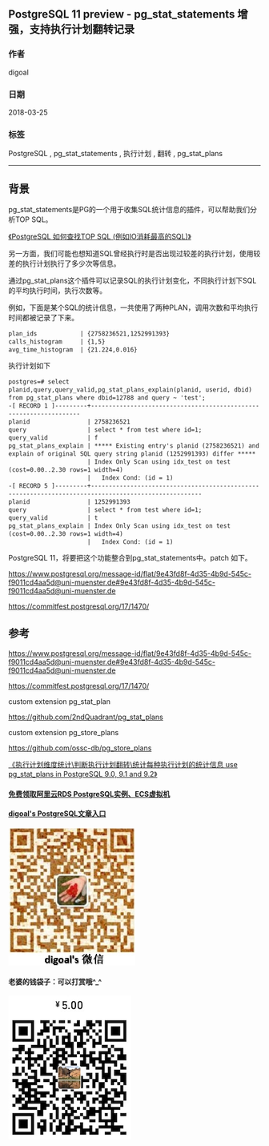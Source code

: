## PostgreSQL 11 preview - pg_stat_statements 增强，支持执行计划翻转记录  
                      
### 作者                      
digoal                      
                      
### 日期                      
2018-03-25                     
                      
### 标签                      
PostgreSQL , pg_stat_statements , 执行计划 , 翻转 , pg_stat_plans  
                      
----                      
                      
## 背景    
pg_stat_statements是PG的一个用于收集SQL统计信息的插件，可以帮助我们分析TOP SQL。  
  
[《PostgreSQL 如何查找TOP SQL (例如IO消耗最高的SQL)》](../201704/20170424_06.md)    
  
另一方面，我们可能也想知道SQL曾经执行时是否出现过较差的执行计划，使用较差的执行计划执行了多少次等信息。  
  
通过pg_stat_plans这个插件可以记录SQL的执行计划变化，不同执行计划下SQL的平均执行时间，执行次数等。  
  
例如，下面是某个SQL的统计信息，一共使用了两种PLAN，调用次数和平均执行时间都被记录了下来。  
  
```  
plan_ids            | {2758236521,1252991393}  
calls_histogram     | {1,5}  
avg_time_histogram  | {21.224,0.016}  
```  
  
执行计划如下  
  
```    
postgres=# select planid,query,query_valid,pg_stat_plans_explain(planid, userid, dbid) from pg_stat_plans where dbid=12788 and query ~ 'test';    
-[ RECORD 1 ]---------+-------------------------------------------------------------------  
planid                | 2758236521    
query                 | select * from test where id=1;    
query_valid           | f    
pg_stat_plans_explain | ***** Existing entry's planid (2758236521) and explain of original SQL query string planid (1252991393) differ *****    
                      | Index Only Scan using idx_test on test  (cost=0.00..2.30 rows=1 width=4)    
                      |   Index Cond: (id = 1)    
-[ RECORD 5 ]---------+-----------------------------------------------------------------------------------------------------  
planid                | 1252991393    
query                 | select * from test where id=1;    
query_valid           | t    
pg_stat_plans_explain | Index Only Scan using idx_test on test  (cost=0.00..2.30 rows=1 width=4)    
                      |   Index Cond: (id = 1)    
```    
  
PostgreSQL 11，将要把这个功能整合到pg_stat_statements中。patch 如下。  
  
https://www.postgresql.org/message-id/flat/9e43fd8f-4d35-4b9d-545c-f9011cd4aa5d@uni-muenster.de#9e43fd8f-4d35-4b9d-545c-f9011cd4aa5d@uni-muenster.de    
  
https://commitfest.postgresql.org/17/1470/  
  
  
## 参考        
    
https://www.postgresql.org/message-id/flat/9e43fd8f-4d35-4b9d-545c-f9011cd4aa5d@uni-muenster.de#9e43fd8f-4d35-4b9d-545c-f9011cd4aa5d@uni-muenster.de    
  
https://commitfest.postgresql.org/17/1470/  
  
custom extension pg_stat_plan   
  
https://github.com/2ndQuadrant/pg_stat_plans  
  
custom extension pg_store_plans   
  
https://github.com/ossc-db/pg_store_plans  
    
[《执行计划维度统计\判断执行计划翻转\统计每种执行计划的统计信息 use pg_stat_plans in PostgreSQL 9.0, 9.1 and 9.2》](../201210/20121022_01.md)    
  
  
  
  
  
  
  
  
  
  
  
  
  
#### [免费领取阿里云RDS PostgreSQL实例、ECS虚拟机](https://free.aliyun.com/ "57258f76c37864c6e6d23383d05714ea")
  
  
#### [digoal's PostgreSQL文章入口](https://github.com/digoal/blog/blob/master/README.md "22709685feb7cab07d30f30387f0a9ae")
  
  
![digoal's weixin](../pic/digoal_weixin.jpg "f7ad92eeba24523fd47a6e1a0e691b59")
  
  
#### 老婆的钱袋子：可以打赏哦^_^  
![wife's weixin ds](../pic/wife_weixin_ds.jpg "acd5cce1a143ef1d6931b1956457bc9f")
  
